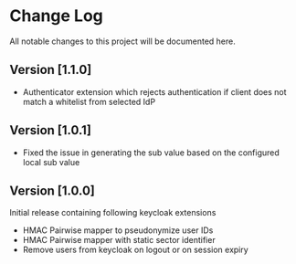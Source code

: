 # Change Log
All notable changes to this project will be documented here.

## Version [1.1.0]

- Authenticator extension which rejects authentication if client does not match a whitelist from selected IdP

## Version [1.0.1]

- Fixed the issue in generating the sub value based on the configured local sub value

## Version [1.0.0]
Initial release containing following keycloak extensions
- HMAC Pairwise mapper to pseudonymize user IDs
- HMAC Pairwise mapper with static sector identifier
- Remove users from keycloak on logout or on session expiry
